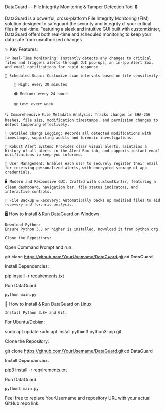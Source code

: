 DataGuard — File Integrity Monitoring & Tamper Detection Tool 🔒

DataGuard is a powerful, cross-platform File Integrity Monitoring (FIM) solution designed to safeguard the security and integrity of your critical files in real-time. Featuring a sleek and intuitive GUI built with customtkinter, DataGuard offers both real-time and scheduled monitoring to keep your data safe from unauthorized changes.

✨ Key Features:

    🕵️‍♂️ Real-Time Monitoring: Instantly detects any changes to critical files and triggers alerts through GUI pop-ups, an in-app Alert Box, and email notifications for rapid response.

    📅 Scheduled Scans: Customize scan intervals based on file sensitivity:

        🔴 High: every 30 minutes

        🟠 Medium: every 24 hours

        🟢 Low: every week

    🔍 Comprehensive File Metadata Analysis: Tracks changes in SHA-256 hashes, file size, modification timestamps, and permission changes to detect tampering effectively.

    📜 Detailed Change Logging: Records all detected modifications with timestamps, supporting audits and forensic investigations.

    🚨 Robust Alert System: Provides clear visual alerts, maintains a history of all alerts in the Alert Box tab, and supports instant email notifications to keep you informed.

    👥 User Management: Enables each user to securely register their email for receiving personalized alerts, with encrypted storage of app credentials.

    🖥️ Modern and Responsive GUI: Crafted with customtkinter, featuring a clean dashboard, navigation bar, file status indicators, and interactive controls.

    💾 File Backup & Recovery: Automatically backs up modified files to aid recovery and forensic analysis.

🖥️ How to Install & Run DataGuard on Windows

    Download Python:
    Ensure Python 3.8 or higher is installed. Download it from python.org.

    Clone the Repository:

Open Command Prompt and run:

git clone https://github.com/YourUsername/DataGuard.git
cd DataGuard

Install Dependencies:

pip install -r requirements.txt

Run DataGuard:

    python main.py

🐧 How to Install & Run DataGuard on Linux

    Install Python 3.8+ and Git:
   
For Ubuntu/Debian:

sudo apt update
sudo apt install python3 python3-pip git

Clone the Repository:

git clone https://github.com/YourUsername/DataGuard.git
cd DataGuard

Install Dependencies:

pip3 install -r requirements.txt

Run DataGuard:

    python3 main.py

Feel free to replace YourUsername and repository URL with your actual GitHub repo link.
